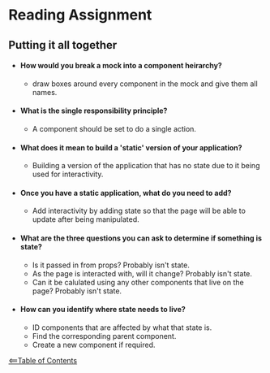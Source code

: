 # Reading Assignment
## Putting it all together

- #### How would you break a mock into a component heirarchy?
    - draw boxes around every component in the mock and give them all names.

- #### What is the single responsibility principle?
    - A component should be set to do a single action.

- #### What does it mean to build a 'static' version of your application?
    - Building a version of the application that has no state due to it being used for interactivity.

- #### Once you have a static application, what do you need to add?
    - Add interactivity by adding state so that the page will be able to update after being manipulated.

- #### What are the three questions you can ask to determine if something is state?
    - Is it passed in from props? Probably isn't state.
    - As the page is interacted with, will it change? Probably isn't state.
    - Can it be calulated using any other components that live on the page? Probably isn't state.

- #### How can you identify where state needs to live?
    - ID components that are affected by what that state is.
    - Find the corresponding parent component.
    - Create a new component if required.



[<==Table of Contents](TOC.three.md)